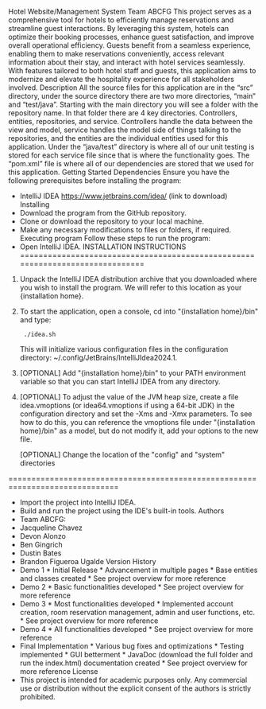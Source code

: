 Hotel Website/Management System
Team ABCFG
This project serves as a comprehensive tool for hotels to efficiently manage reservations and streamline guest interactions. By leveraging this system, hotels can optimize their booking processes, enhance guest satisfaction, and improve overall operational efficiency. Guests benefit from a seamless experience, enabling them to make reservations conveniently, access relevant information about their stay, and interact with hotel services seamlessly. With features tailored to both hotel staff and guests, this application aims to modernize and elevate the hospitality experience for all stakeholders involved.
Description
All the source files for this application are in the “src” directory, under the source directory there are two more directories, “main” and “test/java”. Starting with the main directory you will see a folder with the repository name. In that folder there are 4 key directories. 
Controllers, entities, repositories, and service. Controllers handle the data between the view and model, service handles the model side of things talking to the repositories, and the entities are the individual entities used for this application. Under the “java/test” directory is where all of our unit testing is stored for each service file since that is where the functionality goes. The “pom.xml” file is where all of our dependencies are stored that we used for this application.
Getting Started
Dependencies
Ensure you have the following prerequisites before installing the program:
* IntelliJ IDEA https://www.jetbrains.com/idea/ (link to download)
Installing
* Download the program from the GitHub repository.
* Clone or download the repository to your local machine.
* Make any necessary modifications to files or folders, if required.
Executing program
Follow these steps to run the program:
* Open IntelliJ IDEA.
INSTALLATION INSTRUCTIONS
==============================================================================


1. Unpack the IntelliJ IDEA distribution archive that you downloaded where you wish to install the program. We will refer to this location as your {installation home}.


2. To start the application, open a console, cd into "{installation home}/bin" and type:


        ./idea.sh


   This will initialize various configuration files in the configuration directory:
   ~/.config/JetBrains/IntelliJIdea2024.1.


3. [OPTIONAL] Add "{installation home}/bin" to your PATH environment variable so that you can start IntelliJ IDEA from any directory.


4. [OPTIONAL] To adjust the value of the JVM heap size, create a file idea.vmoptions (or idea64.vmoptions if using a 64-bit JDK) in the configuration directory and set the -Xms and -Xmx parameters. To see how to do this, you can reference the vmoptions file under "{installation home}/bin" as a model, but do not modify it, add your options to the new file.


   [OPTIONAL] Change the location of the "config" and "system" directories


==============================================================================
* Import the project into IntelliJ IDEA.
* Build and run the project using the IDE's built-in tools.
Authors
* Team ABCFG:
* Jacqueline Chavez
* Devon Alonzo 
* Ben Gingrich 
* Dustin Bates
* Brandon Figueroa Ugalde
Version History
* Demo 1
      * Initial Release
      * Advancement in multiple pages
      * Base entities and classes created
      * See project overview for more reference
* Demo 2
      * Basic functionalities developed
      * See project overview for more reference
* Demo 3
      * Most functionalities developed
      * Implemented account creation, room reservation management, admin and user functions, etc.
      * See project overview for more reference
* Demo 4
      * All functionalities developed
      * See project overview for more reference
* Final Implementation
      * Various bug fixes and optimizations
      * Testing implemented
      * GUI betterment
      * JavaDoc (download the full folder and run the index.html) documentation created
      * See project overview for more reference
License
* This project is intended for academic purposes only. Any commercial use or distribution without the explicit consent of the authors is strictly prohibited.


